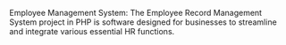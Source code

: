 Employee Management System:
The Employee Record Management System project in PHP is software designed for businesses to streamline and integrate various essential HR functions.
